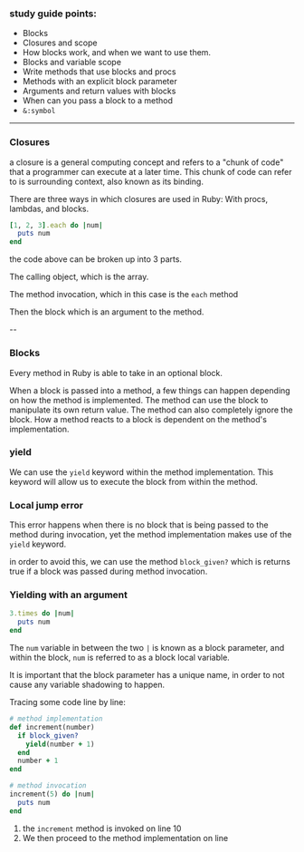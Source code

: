 ### study guide points:
- Blocks
- Closures and scope
- How blocks work, and when we want to use them.
- Blocks and variable scope
- Write methods that use blocks and procs
- Methods with an explicit block parameter
- Arguments and return values with blocks
- When can you pass a block to a method
- `&:symbol`


---

### Closures
a closure is a general computing concept and refers to a "chunk of code" that a programmer can execute at a later time. This chunk of code can refer to is surrounding context, also known as its binding. 

There are three ways in which closures are used in Ruby:
With procs, lambdas, and blocks. 

```ruby
[1, 2, 3].each do |num|
  puts num
end
```
the code above can be broken up into 3 parts. 

The calling object, which is the array.

The method invocation, which in this case is the `each` method

Then the block which is an argument to the method.


--
### Blocks

Every method in Ruby is able to take in an optional block.

When a block is passed into a method, a few things can happen depending on how the method is implemented. The method can use the block to manipulate its own return value. The method can also  completely ignore the block. How a method reacts to a block is dependent on the method's implementation. 


### yield
We can use the 	`yield` keyword within the method implementation. This keyword will allow us to execute the block from within the method. 

### Local jump error

This error happens when there is no block that is being passed to the method during invocation, yet the method implementation makes use of the `yield` keyword. 

in order to avoid this, we can use the method `block_given?` which is returns true if a block was passed during method invocation.

### Yielding with an argument

```ruby
3.times do |num|
  puts num
end
```
The `num` variable in between the two `|` is known as a block parameter, and within the block, `num` is referred to as a block local variable.

It is important that the block parameter has a unique name, in order to not cause any variable shadowing to happen. 

Tracing some code line by line:

```ruby
# method implementation
def increment(number)
  if block_given?
    yield(number + 1)
  end
  number + 1
end

# method invocation
increment(5) do |num|
  puts num
end
```

1) the `increment` method is invoked on line 10
2) We then proceed to the method implementation on line 















